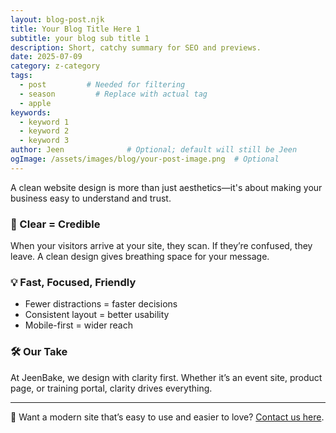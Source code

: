 ```yaml
---
layout: blog-post.njk
title: Your Blog Title Here 1
subtitle: your blog sub title 1
description: Short, catchy summary for SEO and previews.
date: 2025-07-09
category: z-category
tags:
  - post         # Needed for filtering
  - season         # Replace with actual tag
  - apple
keywords:
  - keyword 1
  - keyword 2
  - keyword 3
author: Jeen              # Optional; default will still be Jeen
ogImage: /assets/images/blog/your-post-image.png  # Optional
---
```



A clean website design is more than just aesthetics—it's about making your business easy to understand and trust.

### 🧠 Clear = Credible

When your visitors arrive at your site, they scan. If they’re confused, they leave. A clean design gives breathing space for your message.

### 💡 Fast, Focused, Friendly

- Fewer distractions = faster decisions
- Consistent layout = better usability
- Mobile-first = wider reach

### 🛠️ Our Take

At JeenBake, we design with clarity first. Whether it’s an event site, product page, or training portal, clarity drives everything.

---

🚀 Want a modern site that’s easy to use and easier to love? [Contact us here](/contact).